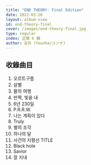 ```yaml
---
title: "END THEORY: Final Edition"
date: 2022-03-20
layout: album-view
id: end-theory-final
cover: /images/end-theory-final.jpg
type: regular
index: 正規 6 輯
author: 윤하 (Younha/ユンナ)
---
```


## 收錄曲目

1. 오르트구름
2. 살별
3. 물의 여행
4. 반짝, 빛을 내
5. 6년 230일
6. P.R.R.W.
7. 나는 계획이 있다
8. Truly
9. 별의 조각
10. 하나의 달
11. 사건의 지평선 <span class="badge text-bg-info">TITLE</span>
12. Black hole
13. Savior
14. 잘 지내
